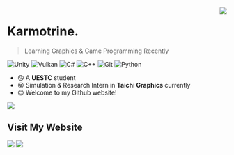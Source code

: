 <a href="#">
<img align="right" src="https://github-readme-stats.vercel.app/api?username=karm0tr1ne&theme=vue&hide_border=false&include_all_commits=true&count_private=true">
</a>

# Karmotrine.

> Learning Graphics & Game Programming Recently

![Unity](http://img.shields.io/badge/-Unity-feefff?style=flat-square&logo=unity&logoColor=000) 
![Vulkan](http://img.shields.io/badge/-Vulkan-ac162c?style=flat-square&logo=vulkan&logoColor=fff) 
![C#](https://img.shields.io/badge/-CSharp-239120?style=flat-square&logo=csharp&logoColor=fff) 
![C++](http://img.shields.io/badge/-C++-00599c?style=flat-square&logo=cplusplus&logoColor=fff) 
![Git](http://img.shields.io/badge/-Git-f05032?style=flat-square&logo=git&logoColor=fff) 
![Python](http://img.shields.io/badge/-Python-3776ab?style=flat-square&logo=python&logoColor=fff) 


- 😘 A **UESTC** student
- 😝 Simulation & Research Intern in **Taichi Graphics** currently
- 😍 Welcome to my Github website!

<a href="#"><img align="center" src="https://via.placeholder.com/600x1.png/fff/fff"></a>

## Visit My Website
[![](https://img.shields.io/badge/-karm0tr1ne.github.io-0e83cd?style=flat-square&logo=Blogger&logoColor=fff)](https://karm0tr1ne.github.io)
[![](https://img.shields.io/badge/-github.com/karm0tr1ne-000000?style=flat-square&logo=github&logoColor=fff)](https://github.com/karm0tr1ne)
